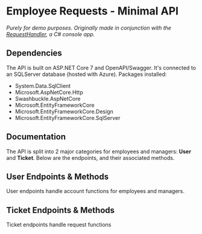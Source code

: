 # Employee Requests - Minimal API
*Purely for demo purposes. Originally made in conjunction with the [RequestHandler](https://github.com/briannarenni/RequestHandler-221024), a C# console app.*
## Dependencies
The API is built on ASP.NET Core 7 and OpenAPI/Swagger. It's connected to an SQLServer database (hosted with Azure). Packages installed:
- System.Data.SqlClient
- Microsoft.AspNetCore.Http
- Swashbuckle.AspNetCore
- Microsoft.EntityFrameworkCore
- Microsoft.EntityFrameworkCore.Design
- Microsoft.EntityFrameworkCore.SqlServer
## Documentation
The API is split into 2 major categories for employees and managers: **User** and **Ticket**. Below are the endpoints, and their associated methods.
## User Endpoints & Methods
User endpoints handle account functions for employees and managers.

## Ticket Endpoints & Methods
Ticket endpoints handle request functions
